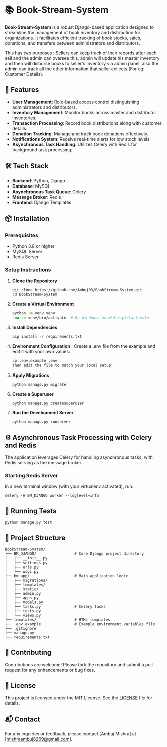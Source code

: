 # 📚 Book-Stream-System

**Book-Stream-System** is a robust Django-based application designed to streamline the management of book inventory and distribution for organizations. It facilitates efficient tracking of book stocks, sales, donations, and transfers between administrators and distributors.

This has two purposes : Sellers can keep track of their records after each sell and the admin can oversee this, admin will update his master inventory and then will 
disburse books to seller's inventory via admin panel, also the admin can track all the other information that seller collects (For eg: Customer Details).

## 🚀 Features

- **User Management**: Role-based access control distinguishing administrators and distributors.
- **Inventory Management**: Monitor books across master and distributor inventories.
- **Transaction Processing**: Record book distributions along with customer details.
- **Donation Tracking**: Manage and track book donations effectively.
- **Notifications System**: Receive real-time alerts for low stock levels.
- **Asynchronous Task Handling**: Utilizes Celery with Redis for background task processing.

## 🛠️ Tech Stack

- **Backend**: Python, Django
- **Database**: MySQL
- **Asynchronous Task Queue**: Celery
- **Message Broker**: Redis
- **Frontend**: Django Templates

## 📦 Installation

### Prerequisites

- Python 3.8 or higher
- MySQL Server
- Redis Server

### Setup Instructions

1. **Clone the Repository**

   ```bash
   git clone https://github.com/Ambuj03/BookStream-System.git
   cd BookStream-System

2. **Create a Virtual Environment**

   ```bash
   python -m venv venv
   source venv/bin/activate  # On Windows: venv\Scripts\activate

3. **Install Dependencies**

   ```bash
   pip install -r requirements.txt

4. **Environment Configuration**
   : Create a .env file from the example and edit it with your own values:

   ```bash
   cp .env.example .env
   Then edit the file to match your local setup:

5. **Apply Migrations**

   ```bash
   python manage.py migrate

6. **Create a Superuser**

   ```bash
   python manage.py createsuperuser

6. **Run the Development Server**

   ```bash
   python manage.py runserver

## ⚙️ Asynchronous Task Processing with Celery and Redis
The application leverages Celery for handling asynchronous tasks, with Redis serving as the message broker.

### Starting Redis Server
In a new terminal window (with your virtualenv activated), run:
    
    celery -A BM_DJANGO worker --loglevel=info

## 🧪 Running Tests
    python manage.py test

## 📁 Project Structure

    BookStream-System/
    ├── BM_DJANGO/                 # Core Django project directory
    │   ├── __init__.py
    │   ├── settings.py
    │   ├── urls.py
    │   └── wsgi.py
    ├── bm_app/                    # Main application logic
    │   ├── migrations/
    │   ├── templates/
    │   ├── static/
    │   ├── admin.py
    │   ├── apps.py
    │   ├── models.py
    │   ├── tasks.py               # Celery tasks
    │   ├── tests.py
    │   └── views.py
    ├── templates/                 # HTML templates
    ├── .env.example               # Example environment variables file
    ├── .gitignore
    ├── manage.py
    └── requirements.txt

## 🤝 Contributing
Contributions are welcome! Please fork the repository and submit a pull request for any enhancements or bug fixes.

## 📄 License

This project is licensed under the MIT License.
See the [LICENSE](./LICENSE) file for details.

## 📬 Contact
For any inquiries or feedback, please contact [Ambuj Mishra] at [mishraambuj8269@gmail.com].










   

